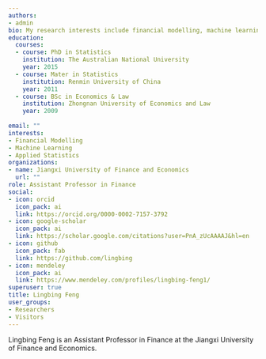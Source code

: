 ```yaml
---
authors:
- admin
bio: My research interests include financial modelling, machine learning and applied statistics. 
education:
  courses:
  - course: PhD in Statistics
    institution: The Australian National University
    year: 2015
  - course: Mater in Statistics 
    institution: Renmin University of China
    year: 2011
  - course: BSc in Economics & Law 
    institution: Zhongnan University of Economics and Law
    year: 2009
  
email: ""
interests:
- Financial Modelling
- Machine Learning 
- Applied Statistics
organizations:
- name: Jiangxi University of Finance and Economics
  url: ""
role: Assistant Professor in Finance
social:
- icon: orcid
  icon_pack: ai
  link: https://orcid.org/0000-0002-7157-3792
- icon: google-scholar
  icon_pack: ai
  link: https://scholar.google.com/citations?user=PnA_zUcAAAAJ&hl=en
- icon: github
  icon_pack: fab
  link: https://github.com/lingbing
- icon: mendeley
  icon_pack: ai
  link: https://www.mendeley.com/profiles/lingbing-feng1/
superuser: true
title: Lingbing Feng
user_groups:
- Researchers
- Visitors
---
```


Lingbing Feng is an Assistant Professor in Finance at the Jiangxi University of Finance and Economics. 
